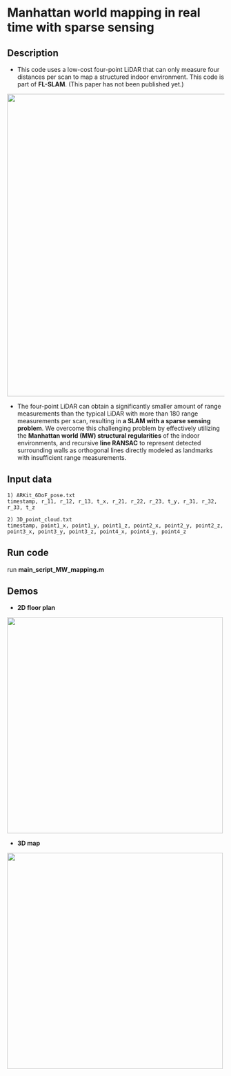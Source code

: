 # Manhattan world mapping in real time with sparse sensing

## Description
* This code uses a low-cost four-point LiDAR that can only measure four distances per scan to map a structured indoor environment. This code is part of **FL-SLAM**. (This paper has not been published yet.)

<img src="https://user-images.githubusercontent.com/77608922/233629245-58a2a99d-6c0d-4492-9009-d012fbe193ce.PNG" width="700">

* The four-point LiDAR can obtain a significantly smaller amount of range measurements than the typical LiDAR with more than 180 range measurements per scan, resulting in **a SLAM with a sparse sensing problem**. We overcome this challenging problem by effectively utilizing the **Manhattan world (MW) structural regularities** of the indoor environments, and recursive **line RANSAC** to represent detected surrounding walls as orthogonal lines directly modeled as landmarks with insufficient range measurements. 

## Input data
    1) ARKit_6DoF_pose.txt
    timestamp, r_11, r_12, r_13, t_x, r_21, r_22, r_23, t_y, r_31, r_32, r_33, t_z
    
    2) 3D_point_cloud.txt
    timestamp, point1_x, point1_y, point1_z, point2_x, point2_y, point2_z, point3_x, point3_y, point3_z, point4_x, point4_y, point4_z

## Run code
run **main_script_MW_mapping.m**

## Demos
* **2D floor plan**
<img src="https://user-images.githubusercontent.com/77608922/233639847-3d595d61-c61d-4a2a-adb4-06b98b2fb5f2.gif" width="500">

* **3D map**
<img src="https://user-images.githubusercontent.com/77608922/233639889-9f59d130-dc6d-415c-8778-daef9102f1ee.gif" width="500">
